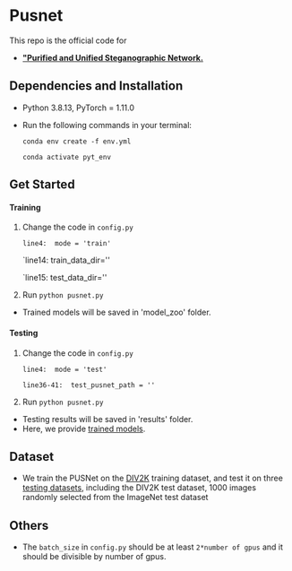 # Pusnet

This repo is the official code for

* [**"Purified and Unified Steganographic Network.**](https://arxiv.org/abs/2402.17210)
    
## Dependencies and Installation
- Python 3.8.13, PyTorch = 1.11.0
- Run the following commands in your terminal:

  `conda env create -f env.yml`

  `conda activate pyt_env`

## Get Started
#### Training
1. Change the code in `config.py`

    `line4:  mode = 'train' `

    `line14:  train_data_dir=''
   
    `line15:  test_data_dir=''
   
2. Run `python pusnet.py`

- Trained models will be saved in 'model_zoo' folder.

#### Testing
1. Change the code in `config.py`

    `line4:  mode = 'test' `
  
    `line36-41:  test_pusnet_path = '' `

2. Run `python pusnet.py`
  
- Testing results will be saved in 'results' folder.
- Here, we provide [trained models](https://drive.google.com/drive/folders/1lM9ED7uzWYeznXSWKg4mgf7Xc7wjjm8Q?usp=sharing).

## Dataset
- We train the PUSNet on the [DIV2K](https://opendatalab.com/DIV2K) training dataset, and test it on three [testing datasets](https://drive.google.com/file/d/1NYVWZXe0AjxdI5vuI2gF6_2hwoS1c4y7/view?usp=sharing), including the DIV2K test dataset, 1000 images randomly selected from the ImageNet test dataset
 
## Others
- The `batch_size` in `config.py` should be at least `2*number of gpus` and it should be divisible by number of gpus.
